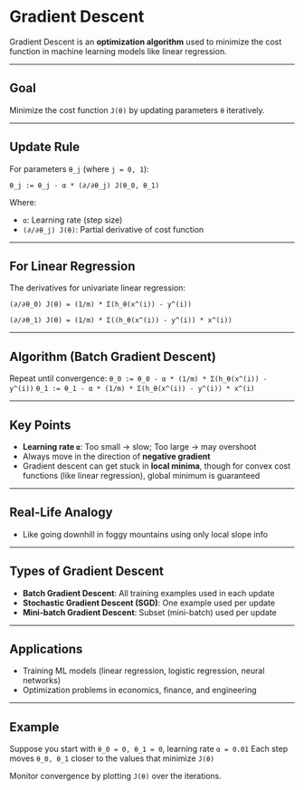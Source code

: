 # Gradient Descent

Gradient Descent is an **optimization algorithm** used to minimize the cost function in machine learning models like linear regression.

---

## Goal
Minimize the cost function `J(θ)` by updating parameters `θ` iteratively.

---

## Update Rule
For parameters `θ_j` (where `j = 0, 1`):

`θ_j := θ_j - α * (∂/∂θ_j) J(θ_0, θ_1)`

Where:
- `α`: Learning rate (step size)
- `(∂/∂θ_j) J(θ)`: Partial derivative of cost function

---

## For Linear Regression
The derivatives for univariate linear regression:

`(∂/∂θ_0) J(θ) = (1/m) * Σ(h_θ(x^(i)) - y^(i))`

`(∂/∂θ_1) J(θ) = (1/m) * Σ((h_θ(x^(i)) - y^(i)) * x^(i))`

---

## Algorithm (Batch Gradient Descent)
Repeat until convergence:
`θ_0 := θ_0 - α * (1/m) * Σ(h_θ(x^(i)) - y^(i))`
`θ_1 := θ_1 - α * (1/m) * Σ(h_θ(x^(i)) - y^(i)) * x^(i)`

---

## Key Points
- **Learning rate `α`**: Too small → slow; Too large → may overshoot
- Always move in the direction of **negative gradient**
- Gradient descent can get stuck in **local minima**, though for convex cost functions (like linear regression), global minimum is guaranteed

---

## Real-Life Analogy
- Like going downhill in foggy mountains using only local slope info

---

## Types of Gradient Descent
- **Batch Gradient Descent**: All training examples used in each update
- **Stochastic Gradient Descent (SGD)**: One example used per update
- **Mini-batch Gradient Descent**: Subset (mini-batch) used per update

---

## Applications
- Training ML models (linear regression, logistic regression, neural networks)
- Optimization problems in economics, finance, and engineering

---

## Example
Suppose you start with `θ_0 = 0, θ_1 = 0`, learning rate `α = 0.01`
Each step moves `θ_0, θ_1` closer to the values that minimize `J(θ)`

Monitor convergence by plotting `J(θ)` over the iterations.